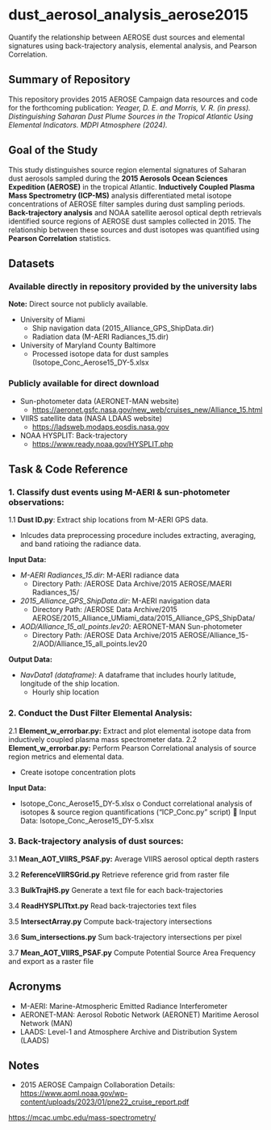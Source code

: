 # dust_aerosol_analysis_aerose2015
Quantify the relationship between AEROSE dust sources and elemental signatures using back-trajectory analysis, elemental analysis, and Pearson Correlation. 

## Summary of Repository 
This repository provides 2015 AEROSE Campaign data resources and code for the forthcoming publication: *Yeager, D. E. and Morris, V. R. (in press). Distinguishing Saharan Dust Plume Sources in the Tropical Atlantic Using Elemental Indicators. MDPI Atmosphere (2024).*

## Goal of the Study 
This study distinguishes source region elemental signatures of Saharan dust aerosols sampled during the **2015 Aerosols Ocean Sciences Expedition (AEROSE)** in the tropical Atlantic. **Inductively Coupled Plasma Mass Spectrometry (ICP-MS)** analysis differentiated metal isotope concentrations of AEROSE filter samples during dust sampling periods. **Back-trajectory analysis** and NOAA satellite aerosol optical depth retrievals identified source regions of AEROSE dust samples collected in 2015. The relationship between these sources and dust isotopes was quantified using **Pearson Correlation** statistics.

## Datasets
### Available directly in repository provided by the university labs
**Note:** Direct source not publicly available.
- University of Miami
  - Ship navigation data (2015_Alliance_GPS_ShipData.dir)
  - Radiation data (M-AERI Radiances_15.dir)
- University of Maryland County Baltimore
  - Processed isotope data for dust samples (Isotope_Conc_Aerose15_DY-5.xlsx

### Publicly available for direct download 
- Sun-photometer data (AERONET-MAN website)
  - https://aeronet.gsfc.nasa.gov/new_web/cruises_new/Alliance_15.html
- VIIRS satellite data (NASA LDAAS website)
  - https://ladsweb.modaps.eosdis.nasa.gov
- NOAA HYSPLIT: Back-trajectory
  - https://www.ready.noaa.gov/HYSPLIT.php

## Task & Code Reference
### 1. Classify dust events using M-AERI & sun-photometer observations:  
  1.1 **Dust ID.py**: Extract ship locations from M-AERI GPS data. 
  - Inlcudes data preprocessing procedure includes extracting, averaging, and band ratioing the radiance data. 
   
**Input Data:**

- *M-AERI Radiances_15.dir*: M-AERI radiance data
  - Directory Path: /AEROSE Data Archive/2015 AEROSE/MAERI Radiances_15/
- *2015_Alliance_GPS_ShipData.dir*: M-AERI navigation data
  - Directory Path: /AEROSE Data Archive/2015 AEROSE/2015_Alliance_UMiami_data/2015_Alliance_GPS_ShipData/
- *AOD/Alliance_15_all_points.lev20*: AERONET-MAN Sun-photometer
  - Directory Path: /AEROSE Data Archive/2015 AEROSE/Alliance_15-2/AOD/Alliance_15_all_points.lev20

**Output Data:**
- *NavData1 (dataframe)*: A dataframe that includes hourly latitude, longitude of the ship location.
    - Hourly ship location
### 2. Conduct the Dust Filter Elemental Analysis:
  2.1 **Element_w_errorbar.py:** Extract and plot elemental isotope data from inductively coupled plasma mass spectrometer data. 
  2.2 **Element_w_errorbar.py:** Perform Pearson Correlational analysis of source region metrics and elemental data.
  - Create isotope concentration plots 

  **Input Data:** 
- Isotope_Conc_Aerose15_DY-5.xlsx
o	Conduct correlational analysis of isotopes & source region quantifications (“ICP_Conc.py” script)
	Input Data: Isotope_Conc_Aerose15_DY-5.xlsx

### 3. Back-trajectory analysis of dust sources:
  3.1 **Mean_AOT_VIIRS_PSAF.py:** Average VIIRS aerosol optical depth rasters
  
  3.2 **ReferenceVIIRSGrid.py** Retrieve reference grid from raster file
  
  3.3 **BulkTrajHS.py**	Generate a text file for each back-trajectories
  
  3.4 **ReadHYSPLITtxt.py** Read back-trajectories text files
  
  3.5 **IntersectArray.py** Compute back-trajectory intersections
  
  3.6 **Sum_intersections.py** Sum back-trajectory intersections per pixel
  
  3.7 **Mean_AOT_VIIRS_PSAF.py** Compute Potential Source Area Frequency and export as a raster file 

## Acronyms
- M-AERI: Marine-Atmospheric Emitted Radiance Interferometer 
- AERONET-MAN: Aerosol Robotic Network (AERONET) Maritime Aerosol Network (MAN)
- LAADS: Level-1 and Atmosphere Archive and Distribution System (LAADS)

## Notes
- 2015 AEROSE Campaign Collaboration Details: https://www.aoml.noaa.gov/wp-content/uploads/2023/01/pne22_cruise_report.pdf

https://mcac.umbc.edu/mass-spectrometry/




